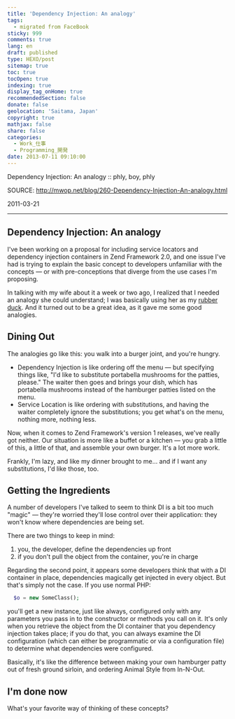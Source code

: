 ```yaml
---
title: 'Dependency Injection: An analogy'
tags:
  - migrated from FaceBook
sticky: 999
comments: true
lang: en
draft: published
type: HEXO/post
sitemap: true
toc: true
tocOpen: true
indexing: true
display_tag_onHome: true
recommendedSection: false
donate: false
geolocation: 'Saitama, Japan'
copyright: true
mathjax: false
share: false
categories:
  - Work_仕事
  - Programming_開発
date: 2013-07-11 09:10:00
---
```


 Dependency Injection: An analogy :: phly, boy, phly

 SOURCE: http://mwop.net/blog/260-Dependency-Injection-An-analogy.html

 2011-03-21

---

## Dependency Injection: An analogy

 I've been working on a proposal for including service locators and dependency injection containers in Zend Framework 2.0, and one issue I've had is trying to explain the basic concept to developers unfamiliar with the concepts — or with pre-conceptions that diverge from the use cases I'm proposing.

 In talking with my wife about it a week or two ago, I realized that I needed an analogy she could understand; I was basically using her as my [rubber duck](http://en.wikipedia.org/wiki/Rubber_duck_debugging). And it turned out to be a great idea, as it gave me some good analogies.


## Dining Out

 The analogies go like this: you walk into a burger joint, and you're hungry.

 * Dependency Injection is like ordering off the menu — but specifying things like, "I'd like to substitute portabella mushrooms for the patties, please." The waiter then goes and brings your dish, which has portabella mushrooms instead of the hamburger patties listed on the menu.
 * Service Location is like ordering with substitutions, and having the waiter completely ignore the substitutions; you get what's on the menu, nothing more, nothing less.

 Now, when it comes to Zend Framework's version 1 releases, we've really got neither. Our situation is more like a buffet or a kitchen — you grab a little of this, a little of that, and assemble your own burger. It's a lot more work.

 Frankly, I'm lazy, and like my dinner brought to me… and if I want any substitutions, I'd like those, too.


## Getting the Ingredients

 A number of developers I've talked to seem to think DI is a bit too much "magic" — they're worried they'll lose control over their application: they won't know where dependencies are being set.

 There are two things to keep in mind:

 1. you, the developer, define the dependencies up front
 2. if you don't pull the object from the container, you're in charge

 Regarding the second point, it appears some developers think that with a DI container in place, dependencies magically get injected in every object. But that's simply not the case. If you use normal PHP:

```PHP
  $o = new SomeClass();
```

 you'll get a new instance, just like always, configured only with any parameters you pass in to the constructor or methods you call on it. It's only when you retrieve the object from the DI container that you dependency injection takes place; if you do that, you can always examine the DI configuration (which can either be programmatic or via a configuration file) to determine what dependencies were configured.

 Basically, it's like the difference between making your own hamburger patty out of fresh ground sirloin, and ordering Animal Style from In-N-Out.

## I'm done now

 What's your favorite way of thinking of these concepts?